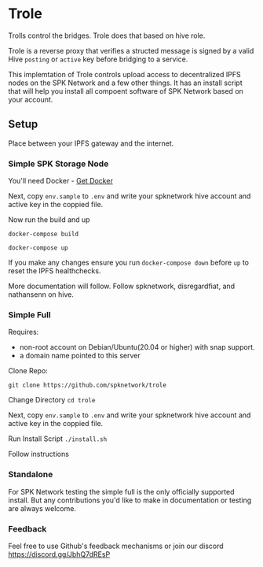 # Trole

Trolls control the bridges. Trole does that based on hive role.

Trole is a reverse proxy that verifies a structed message is signed by a valid Hive `posting` or `active` key before bridging to a service. 

This implemtation of Trole controls upload access to decentralized IPFS nodes on the SPK Network and a few other things. It has an install script that will help you install all compoent software of SPK Network based on your account. 

## Setup

Place between your IPFS gateway and the internet.

### Simple SPK Storage Node

You'll need Docker - [Get Docker](https://docs.docker.com/get-docker/)

Next, copy `env.sample` to `.env` and write your spknetwork hive account and active key in the coppied file.

Now run the build and up

`docker-compose build`

`docker-compose up`

If you make any changes ensure you run `docker-compose down` before `up` to reset the IPFS healthchecks.

More documentation will follow. Follow spknetwork, disregardfiat, and nathansenn on hive.

### Simple Full

Requires:
* non-root account on Debian/Ubuntu(20.04 or higher) with snap support.
* a domain name pointed to this server

Clone Repo:

`git clone https://github.com/spknetwork/trole`

Change Directory `cd trole`

Next, copy `env.sample` to `.env` and write your spknetwork hive account and active key in the coppied file.

Run Install Script `./install.sh`

Follow instructions

### Standalone

For SPK Network testing the simple full is the only officially supported install. But any contributions you'd like to make in documentation or testing are always welcome.

### Feedback

Feel free to use Github's feedback mechanisms or join our discord https://discord.gg/JbhQ7dREsP